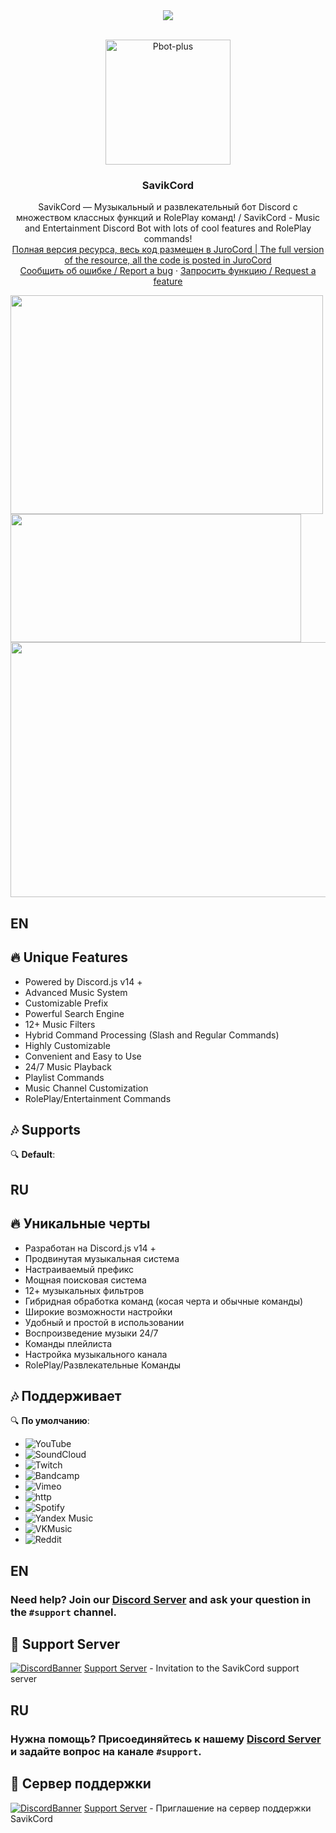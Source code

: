 
<center><img src="https://capsule-render.vercel.app/api?type=waving&color=gradient&height=200&section=header&text=SAVIKСORD&fontSize=80&fontAlignY=35&animation=twinkling&fontColor=gradient" /></center>

<!-- PROJECT LOGO -->
<br />
<p align="center">
  <a href="https://github.com/INZEWORLD/savikcord">
    <img src="https://inzeworld.com/assets/img/savik.webp" alt="Pbot-plus" width="200" height="200">
  </a>

  <h3 align="center">SavikCord</h3>

  <p align="center">
    SavikCord — Музыкальный и развлекательный бот Discord 
с множеством классных функций и RolePlay команд! / SavikCord - Music and Entertainment Discord Bot
with lots of cool features and RolePlay commands!
    <br />
        <a href="https://github.com/INZEWORLD/JuroCord">Полная версия ресурса, весь код размещен в JuroCord | The full version of the resource, all the code is posted in JuroCord  </a>
    <br/>
    <a href="https://github.com/INZEWORLD/Savik/issues">Сообщить об ошибке / Report a bug</a>
    ·
    <a href="https://github.com/INZEWORLD/Savik/issues">Запросить функцию / Request a feature</a>
  </p>
  
</p>
<!-- ABOUT THE PROJECT -->
 <img src="https://github.com/user-attachments/assets/ef0cadda-fb84-4b5d-8b74-07cb2ab9db51" width="500" height="350"> 
 <img src="https://github.com/user-attachments/assets/72cb02a8-80a4-4b71-b4c6-2b6e1a13cf27" width="465" height="205">
 <img src="https://github.com/user-attachments/assets/2be73d3b-7a84-405c-9411-054b2b5d6a76" width="530" height="408"> 
 </a>
 
## EN
## 🔥 Unique Features

- Powered by Discord.js v14 +
- Advanced Music System
- Customizable Prefix
- Powerful Search Engine
- 12+ Music Filters
- Hybrid Command Processing (Slash and Regular Commands)
- Highly Customizable
- Convenient and Easy to Use
- 24/7 Music Playback
- Playlist Commands
- Music Channel Customization
- RolePlay/Entertainment Commands

## 🎶 Supports

🔍 **Default**:

## RU
## 🔥 Уникальные черты

- Разработан на Discord.js v14 +
- Продвинутая музыкальная система
- Настраиваемый префикс
- Мощная поисковая система
- 12+ музыкальных фильтров
- Гибридная обработка команд (косая черта и обычные команды)
- Широкие возможности настройки
- Удобный и простой в использовании
- Воспроизведение музыки 24/7
- Команды плейлиста
- Настройка музыкального канала
- RolePlay/Развлекательные Команды

## 🎶 Поддерживает 

🔍 **По умолчанию**:

- ![YouTube](https://img.shields.io/badge/YouTube-FF0000?style=plastic&logo=youtube&logoColor=white)
- ![SoundCloud](https://img.shields.io/badge/SoundCloud-FF3300?style=plastic&logo=soundcloud&logoColor=white)
- ![Twitch](https://img.shields.io/badge/Twitch-9146FF?style=plastic&logo=twitch&logoColor=white)
- ![Bandcamp](https://img.shields.io/badge/Bandcamp-629AA9?style=plastic&logo=bandcamp&logoColor=white)
- ![Vimeo](https://img.shields.io/badge/Vimeo-1AB7EA?style=plastic&logo=vimeo&logoColor=white)
- ![http](https://img.shields.io/badge/http-FFA500?style=plastic&logo=http&logoColor=white)
- ![Spotify](https://img.shields.io/badge/Spotify-1ED760?style=plastic&logo=spotify&logoColor=white) 
- ![Yandex Music](https://img.shields.io/badge/Yandex%20Music-FF0066?style=plastic&logo=yandex-music&logoColor=white)
- ![VKMusic](https://img.shields.io/badge/VKMusic-0066FF?style=plastic&logo=yandex-music&logoColor=white) 
- ![Reddit](https://img.shields.io/badge/Reddit-FF4500?style=plastic&logo=reddit&logoColor=white) 

## EN
### **Need help?** Join our [Discord Server](https://discord.gg/xTmekE7Urz) and ask your question in the `#support` channel.

## 💌 Support Server

[![DiscordBanner](https://invidget.switchblade.xyz/xTmekE7Urz)](https://discord.gg/xTmekE7Urz)
[Support Server](https://discord.gg/xTmekE7Urz) - Invitation to the SavikCord support server


## RU
### **Нужна помощь?** Присоединяйтесь к нашему [Discord Server](https://discord.gg/xTmekE7Urz) и задайте вопрос на канале `#support`.


## 💌 Сервер поддержки

[![DiscordBanner](https://invidget.switchblade.xyz/xTmekE7Urz)](https://discord.gg/xTmekE7Urz)
[Support Server](https://discord.gg/xTmekE7Urz) - Приглашение на сервер поддержки SavikCord
